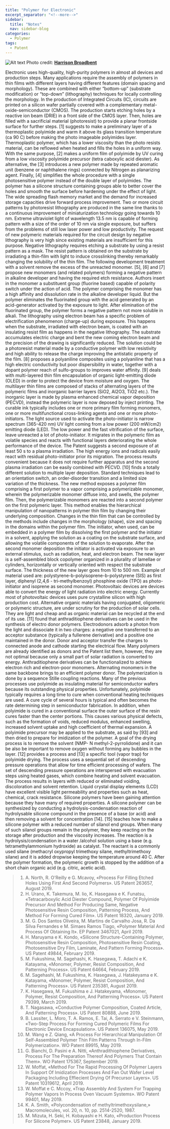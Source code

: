 ```yaml
---
title: "Polymer for Electronic"
excerpt_separator: "<!--more-->"
sidebar:
  title: "Notes"
  nav: sidebar-blog
categories:
  - Polymer
tags:
  - Patent
---
```

![Alt text](/assets/images/harrison-broadbent-nePxBIvqUlU-unsplash.jpg)
Photo credit: [**Harrison Broadbent**](https://unsplash.com)

Electronic uses high-quality, high-purity polymers in almost all devices and production steps. Many applications require the assembly of polymers in thin films with different layers having different features (domain spacing and morphology). These are combined with either “bottom-up” (substrate modification) or “top-down” (lithography) techniques for locally controlling the morphology.
In the production of Integrated Circuits (IC), circuits are printed on a silicon wafer partially covered with a complementary metal-oxide-semiconductor (CMOS). The production starts etching holes by a reactive ion beam (DRIE) in a front side of the CMOS layer. Then, holes are filled with a sacrificial material (photoresist) to provide a planar frontside surface for further steps. [1] suggests to make a preliminary layer of a thermoplastic polyimide and warm it above its glass transition temperature (ca 90 C) before making the photo imageable polyimides layer. Thermoplastic polymer, which has a lower viscosity than the photo resists material, can be reflowed when heated and fills the holes in a uniform way. With the same purpose, [2] makes a uniform film of polyimide by UV curing from a low viscosity polyimide precursor (tetra caboxylic acid diester). As alternative, the [3] introduces a new polymer made by repeated aromatic unit (benzene or naphthalene rings) connected by Nitrogen as planarizing agent. Finally, [4] simplifies the whole procedure with a single photosensitive polymer instead of the double layer of polyimides. The polymer has a silicone structure containing groups able to better cover the holes and smooth the surface before hardening under the effect of light.
The wide spreading flash memory market and the demand for increased storage capacities drive forward process improvement. Two or more circuit patterns by photoresist lithography are produced in the same line thanks to a continuous improvement of miniaturization technology going towards 10 nm. Extreme ultraviolet light of wavelength 13.5 nm is capable of forming pattern with a size of the order of 10 nm via single exposure, but suffers from the problems of still low laser power and low productivity. The request of new polymeric materials required for the circuit design by negative lithography is very high since existing materials are insufficient for this purpose. Negative lithography requires etching a substrate by using a resist pattern as a mask. The resist pattern is obtained on the substrate by irradiating a thin-film with light to induce crosslinking thereby remarkably changing the solubility of the thin film. The following development treatment with a solvent remove the excess of the unreacted monomer. [5], [6] and [7] propose new monomers (and related polymers) forming a negative pattern in alkaline developer and having the required etch resistance. Authors insert in the monomer a substituent group (fluorine based) capable of polarity switch under the action of acid. The polymer comprising the monomer has a high affinity and dissolution rate in the alkaline developer liquid. But the polymer eliminates the fluorinated group with the acid generated by an acid-generator activated by the exposure to light. After elimination of the fluorinated group, the polymer forms a negative pattern not more soluble in alkali.
The lithography using electron beam has a specific problem of electrification phenomenon (charge-up) during exposure. This happens when the substrate, irradiated with electron beam, is coated with an insulating resist film as happens in the negative lithography. The substrate accumulates electric charge and bent the new coming electron beam and the precision of the drawing is significantly reduced. The solution could be a photoresist material made by a conductive polymer with low resistivity and high ability to release the charge improving the antistatic property of the film. [8] proposes a polyaniline composites using a polyaniline that has a high electric conductivity but poor dispersibility in water, together with a dopant polymer reach of sulfo-groups to improves water affinity.
[9] deals with multi-layered thin film encapsulation of organic light-emitting diode (OLED) in order to protect the device from moisture and oxygen. The multilayer thin films are composed of stacks of alternating layers of the polymeric films and inorganic barrier layers (SiO2, Al2O3, TiO2 etc.). The inorganic layer is made by plasma enhanced chemical vapor deposition (PECVD), instead the polymeric layer is now deposed by inject printing. The curable ink typically includes one or more primary film forming monomers, one or more multifunctional cross-linking agents and one or more photo-initiators. The light source used to activate the photo-initiator is narrow spectrum (365-420 nm) UV light coming from a low power (200 mW/cm2) emitting diode (LED). The low power and the fast vitrification of the surface, leave unreacted a lot of photo-initiator. It migrates in the polymeric film as volatile species and reacts with functional layers deteriorating the whole performance of the device. The Patent suggests a second exposure of at least 50 s to a plasma irradiation. The high energy ions and radicals easily react with residual photo-initiator prior its migration. The process results convenient because it does not require further apparatus and the second plasma irradiation can be easily combined with PECVD.
[10] finds a totally different solution to multiple layer deposition. Standard techniques lead to an orientation switch, an order-disorder transition and a limited size variation of the thickness. The new method exposes a polymer film comprising a first polymer to a vapor comprising a polymerizable monomer, wherein the polymerizable monomer diffuse into, and swells, the polymer film. Then, the polymerizable monomers are reacted into a second polymer on the first polymeric layer. This method enables the hierarchical manipulation of nanopatterns in polymer thin film by changing their underlying composition. Changes in the thin film that can be controlled by the methods include changes in the morphology (shape), size and spacing in the domains within the polymer film. The initiator, when used, can be embedded in a polymer film by dissolving the first polymer and the initiator in a solvent, applying the solution as a coating on the substrate surface, and allowing the volatile components of the solution to evaporate. After the second monomer deposition the initiator is activated via exposure to an external stimulus, such as radiation, heat, and electron beam. The new layer is a self-assembled block copolymer organized in a plurality of lamellae or cylinders, horizontally or vertically oriented with respect the substrate surface. The thickness of the new layer goes from 10 to 500 nm. Example of material used are: polystyrene-b-polyisoprene-b-polystyrene (SIS) as first layer, diphenyl (2,4,6 - tri-methylbenzoyl) phosphine oxide (TPO) as photo-initiator and isoprene as second monomer.
Photovoltaic devices are devices able to convert the energy of light radiation into electric energy. Currently most of photovoltaic devices uses pure crystalline silicon with high production cost. Alternative organic materials having conjugated, oligomeric or polymeric structure, are under scrutiny for the production of solar cells. They are light and cheap and as organic material can be recycled at the end of its use. [11] found that anthraditiophene derivatives can be used in the synthesis of electro donor polymers. Electrodonors adsorb a photon from the light and dissociate it in two charges: a negative one transferred to an acceptor substance (typically a fullerene derivative) and a positive one maintained in the donor. Donor and acceptor transfer the charges to connected anode and cathode starting the electrical flow. Many polymers are already identified as donors and the Patent list them, however, they are not optimal because only a small part of solar radiation is converted to energy. Anthraditiophene derivatives can be functionalized to achieve electron rich and electron-poor monomers. Alternating monomers in the same backbone brings to an efficient polymer donor. The polymerization is done by a sequence Stille coupling reactions.
Many of the previous processes use polyimide as insulating material for semiconductor wafers because its outstanding physical properties. Unfortunately, polyimide typically requires a long time to cure when conventional heating techniques are used. A cure cycle of several hours is typical and often becomes the rate determining step in semiconductor fabrication. In addition, when polyimide is cured in a conventional surface the outer surface of the resin cures faster than the center portions. This causes various physical defects, such as the formation of voids, reduced modulus, enhanced swelling, increased solvent uptake and high coefficient of thermal expansion. A polyimide precursor may be applied to the substrate, as said by [93] and then dried to prepare for imidization of the polymer. A goal of the drying process is to remove the solvent (NMP- N methyl-2-pyrrolidone) and it can be also be important to remove oxygen without forming any bubbles in the layer. [12] provides a process and [13] a specific tool (vapor trap) for polyimide drying. The process uses a sequential set of descending pressure operations that allow for time efficient processing of wafers. The set of descending pressure operations are interspersed with evacuation steps using heated gases, which combine heating and solvent evacuation. The process results in layers with reduced or eliminated voiding, discoloration and solvent retention.
Liquid crystal display elements (LCD) have excellent visible light permeability and properties such as heat, chemical, crack resistance. Silicone polymers have been gaining attention because they have many of required properties. A silicone polymer can be synthesized by conducting a hydrolysis-condensation reaction of hydrolysable silicone compound in the presence of a base (or acid) and then removing a solvent for concentration [14]. [15] teaches how to make a silicone polymer with a reduced number of silanol end groups. When many of such silanol groups remain in the polymer, they keep reacting on the storage after production and the viscosity increases. The reaction is a hydrolysis/condensation in a water /alcohol solution using a base (e.g. tetramethylammonium hydroxide) as catalyst. The reactant is a commonly used silane (methacryl oxypropyl trimethoxy silane, methyltrimethoxy silane) and it is added dropwise keeping the temperature around 40 C. After the polymer formation, the polymeric growth is stopped by the addition of a short chain organic acid (e.g. citric, acetic acid).

>1. A. North, R. O'Reilly e G. Mcavoy, «Process For Filling Etched Holes Using First And Second Polymers». US Patent 263657, August 2019.
>2. H. Urano, K. Takemura, M. Iio, K. Hasegawa e K. Funatsu, «Tetracarboxylic Acid Diester Compound, Polymer Of Polyimide Precursor And Method For Producing Same, Negative Photosensitive Resin Composition, Patterning Process, And Method For Forming Cured Film». US Patent 18320, January 2019.
>3. M. G. Dos Santos Oliveira, M. Martins de Carvalho Josa, R. Da Silva Fernandes e M. Simaes Ramos Tiago, «Polymer Material And Process Of Obtaining It». EP Patent 3467021, April 2019.
>4. H. Maruyama e K. Kondo, «Silicone Structure-Containing Polymer, Photosensitive Resin Composition, Photosensitive Resin Coating, Photosensitive Dry Film, Laminate, And Pattern Forming Process». US Patent 49844, February 2019.
>5. M. Fukushima, M. Sagehashi, K. Hasegawa, T. Adachi e K. Katayama, «Monomer, Polymer, Resist Composition, And Patterning Process». US Patent 64664, February 2019.
>6. M. Sagehashi, M. Fukushima, K. Hasegawa, J. Hatakeyama e K. Katayama, «Monomer, Polymer, Resist Composition, And Patterning Process». US Patent 235381, August 2019.
>7. K. Hasegawa, M. Fukushima e J. Hatakeyama, «Monomer, Polymer, Resist Composition, And Patterning Process». US Patent 79399, March 2019.
>8. T. Nagasawa, «Conductive Polymer Composition, Coated Article, And Patterning Process». US Patent 80888, June 2019.
>9. B. Lassiter, L. Moro, T. A. Ramos, E. Tai, A. Serrato e V. Steinmann, «Two-Step Process For Forming Cured Polymeric Films For Electronic Device Encapsulation». US Patent 136075, May 2019.
>10. M. Wang e Z. Qiang, «A Process For Hierarchical Manipulation Of Self-Assembled Polymer Thin Film Patterns Through In-Film Polymerization». WO Patent 89915, May 2019.
>11. G. Bianchi, D. Pasini e A. Nitti, «Anthradithiophene Derivatives, Process For The Preparation Thereof And Polymers That Contain Them». WO Patent 175367, September 2019.
>12. W. Moffat, «Method For The Rapid Processing Of Polymer Layers In Support Of Imidization Processes And Fan Out Wafer Level Packaging Including Effiecient Drying Of Precursor Layers». US Patent 10319612, April 2019.
>13. W. Moffat e C. Mccoy, «Trap Assembly And System For Trapping Polymer Vapors In Process Oven Vacuum Systems». WO Patent 99401, May 2019.
>14. K. A. Smith, «Polycondensation of methyltrimethoxysilane,» Macromolecules, vol. 20, n. 10, pp. 2514-2520, 1987. 
>15. M. Mizuta, H. Seki, H. Kobayashi e H. Kato, «Production Process For Silicone Polymer». US Patent 23848, January 2019.

